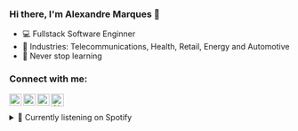 ### Hi there, I'm Alexandre Marques 👋

- 💻 Fullstack Software Enginner
- 🔭 Industries: Telecommunications, Health, Retail, Energy and Automotive
- 🌱 Never stop learning

### Connect with me:
<a href="https://links.alexandremarques.io/twitter">
  <img align="left" alt="Alexandre Marques | Twitter" width="22px" src="https://raw.githubusercontent.com/peterthehan/peterthehan/master/assets/twitter.svg" />
</a>
<a href="https://links.alexandremarques.io/linkedin">
  <img align="left" alt="Alexandre Marques | Linkedin" width="22px" src="https://raw.githubusercontent.com/peterthehan/peterthehan/master/assets/linkedin.svg" />
</a>
<a href="https://links.alexandremarques.io/github">
  <img align="left" alt="Alexandre Marques | Github" width="22px" src="https://github.githubassets.com/images/modules/logos_page/GitHub-Mark.png" />
</a>
<a href="https://codesandbox.io/u/alexmarqs">
  <img align="left" alt="Alexandre Marques | CodeSandbox" width="23px" src="https://www.iconbolt.com/iconsets/radix-icons/codesandbox-logo.svg" />
</a>

<br />


<br />

<details>
  <summary>🎵 Currently listening on Spotify</summary> 
  <img alt="playing now" src="https://spotify-now-playing-svg.vercel.app/api" width="460" height="60">
</details>
